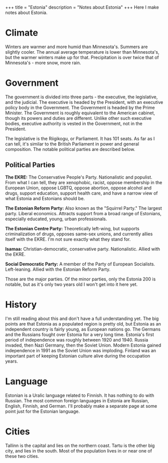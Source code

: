 +++
title = "Estonia"
description = "Notes about Estonia"
+++
Here I make notes about Estonia.

# Climate

Winters are warmer and more humid than Minnesota's. Summers are slightly cooler. The annual average temperature is lower than Minnesota's, but the warmer winters make up for that. Precipitation is over twice that of Minnesota's - more snow, more rain.

# Government

The government is divided into three parts - the executive, the legislative, and the judicial. The executive is headed by the President, with an executive policy body in the Government. The Government is headed by the Prime Minister. The Government is roughly equivalent to the American cabinet, though its powers and duties are different. Unlike other such executive bodies, executive authority is vested in the Government, not in the President.

The legislative is the Riigikogu, or Parliament. It has 101 seats. As far as I can tell, it's similar to the British Parliament in power and general composition. The notable political parties are described below.

## Political Parties

**The EKRE:** The Conservative People's Party. Nationalistic and populist. From what I can tell, they are xenophobic, racist, oppose membership in the European Union, oppose LGBTQ, oppose abortion, oppose alcohol and drugs, support education, support health care, and have a narrow view of what Estonia and Estonians should be.

**The Estonian Reform Party:** Also known as the "Squirrel Party." The largest party. Liberal economics. Attracts support from a broad range of Estonians, especially educated, young, urban professionals.

**The Estonian Centre Party:** Theoretically left-wing, but supports criminalization of drugs, opposes same-sex unions, and currently allies itself with the EKRE. I'm not sure exactly what they stand for.

**Isamaa:** Christian-democratic, conservative party. Nationalistic. Allied with the EKRE.

**Social Democratic Party:** A member of the Party of European Socialists. Left-leaning. Allied with the Estonian Reform Party.

Those are the major parties. Of the minor parties, only the Estonia 200 is notable, but as it's only two years old I won't get into it here yet.

# History

I'm still reading about this and don't have a full understanding yet. The big points are that Estonia as a populated region is pretty old, but Estonia as an independent country is fairly young, as European nations go. The Germans and the Russians fought over Estonia for a very long time. Estonia's first period of independence was roughly between 1920 and 1940. Russia invaded, then Nazi Germany, then the Soviet Union. Modern Estonia gained independence in 1991 as the Soviet Union was imploding. Finland was an important part of keeping Estonian culture alive during the occupation years.

# Language

Estonian is a Uralic language related to Finnish. It has nothing to do with Russian. The most common foreign languages in Estonia are Russian, English, Finnish, and German. I'll probably make a separate page at some point just for the Estonian language.

# Cities

Tallinn is the capital and lies on the northern coast. Tartu is the other big city, and lies in the south. Most of the population lives in or near one of these two cities.
